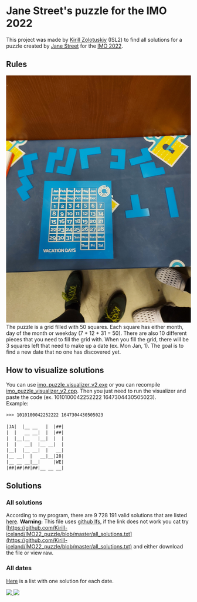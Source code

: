 # Jane Street's puzzle for the IMO 2022 
This project was made by [Kirill Zolotuskiy](https://www.imo-official.org/participant_r.aspx?id=31510) (ISL2) to find all solutions for a puzzle created by [Jane Street](https://www.janestreet.com/) for the [IMO 2022](https://www.imo2022.org/).   

## Rules
![](/stuff/photo.jpg)   
The puzzle is a grid filled with 50 squares. Each square has either month, day of the month or weekday (7 + 12 + 31 = 50). 
There are also 10 different pieces that you need to fill the grid with. When you fill the grid, there will be 3 squares left that need to make up a date (ex. Mon Jan, 1). The goal is to find a new date that no one has discovered yet.   

## How to visualize solutions
You can use [imo_puzzle_visualizer_v2.exe](/imo_puzzle_visualizer_v2.exe) or you can recompile [imo_puzzle_visualizer_v2.cpp](/imo_puzzle_visualizer_v2.cpp). Then you just need to run the visualizer and paste the code (ex. 1010100042252222 1647304430505023).   
Example:   
```
>>> 1010100042252222 1647304430505023

|JA|  |__ __   |  |##|
|  |   __ __|  |  |##|
|  |__|__   |__|  |  |
|  |   __|  |__ __|  |
|__|  |__ __|  |   __|
|__ __|  |   __|__|28|
|__ __ __|__|     |WE|
|##|##|##|##|__ __ __|
```

## Solutions
### All solutions
According to my program, there are 9 728 191 valid solutions that are listed [here](/all_solutions.txt). **Warning:** This file uses [github lfs](https://git-lfs.github.com/), if the link does not work you cat try [https://github.com/Kirill-iceland/IMO22_puzzle/blob/master/all_solutions.txt](https://github.com/Kirill-iceland/IMO22_puzzle/blob/master/all_solutions.txt) and either download the file or view raw.
### All dates
[Here](/all_dates.txt) is a list with one solution for each date.   

[<img src="https://upload.wikimedia.org/wikipedia/commons/c/c9/Jane_Street_Capital_Logo.svg" width="50%"/>
](https://www.janestreet.com/) [<img src="https://assets.swoogo.com/uploads/1572205-61fbd7c2726b0.svg" width="49%"/>](https://www.imo2022.org/)
